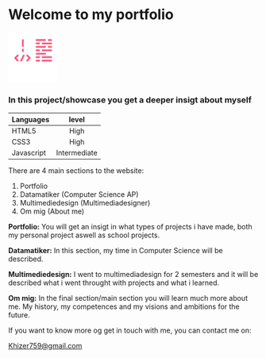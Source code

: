 # Welcome to my portfolio 
<img src= "images/coding.svg" width= "100px">



### In this project/showcase you get a deeper insigt about myself

| Languages     | level    | 
| ------------- |:-------------:| 
| HTML5         | High          | 
| CSS3          | High          |   
| Javascript    | Intermediate  |  



There are 4 main sections to the website: 


1. Portfolio
2. Datamatiker (Computer Science AP)
3. Multimediedesign (Multimediadesigner)
4. Om mig (About me)

**Portfolio:** You will get an insigt in what types of projects i have made, both my personal project aswell as school projects.

**Datamatiker:** In this section, my time in Computer Science will be described.

**Multimediedesign:** I went to multimediadesign for 2 semesters and it will be described what i went throught with projects and what i learned. 

**Om mig:** In the final section/main section you will learn much more about me. My history, my competences and my visions and ambitions for the future. 


If you want to know more og get in touch with me, you can contact me on: 

Khizer759@gmail.com
